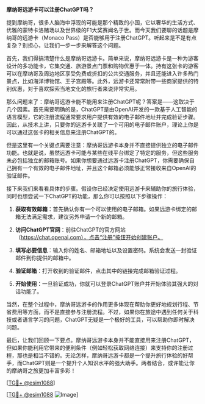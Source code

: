 **摩纳哥远游卡可以注册ChatGPT吗？**

提到摩纳哥，很多人脑海中浮现的可能是那个精致的小国，它以奢华的生活方式、优雅的蒙特卡洛赌场以及世界级的F1大奖赛闻名于世。而今天我们要聊的话题是摩纳哥的远游卡（Monaco Pass）是否能够用于注册ChatGPT。听起来是不是有点复杂？别担心，让我们一步一步来解答这个问题。

首先，我们得搞清楚什么是摩纳哥远游卡。简单来说，摩纳哥远游卡是一种为游客设计的多功能卡，它集交通、旅游景点门票和购物优惠于一体。持有这张卡的游客可以在摩纳哥及周边地区享受免费或折扣的公共交通服务，并且还能进入许多热门景点，比如海洋博物馆、王子宫殿等。此外，远游卡还常常附带一些商家提供的特别优惠，对于喜欢探索当地文化的旅行者来说非常实用。

那么问题来了：摩纳哥远游卡能不能用来注册ChatGPT呢？答案是——这取决于几个因素。首先需要明确的是，ChatGPT是由OpenAI开发的一款基于人工智能的语言模型，它的注册流程通常要求用户提供有效的电子邮件地址并完成验证步骤。因此，从技术上讲，只要你的远游卡关联了一个可用的电子邮件账户，理论上你是可以通过这张卡的相关信息来注册ChatGPT的。

但是这里有一个关键点需要注意：摩纳哥远游卡本身并不直接提供独立的电子邮件功能。也就是说，虽然远游卡可能与某些在线平台绑定了特定的服务，但这些服务未必包括独立的邮箱账号。如果你想要通过远游卡注册ChatGPT，你需要确保自己拥有一个有效的电子邮件地址，并且这个邮箱必须能够正常接收来自OpenAI的验证邮件。

接下来我们来看看具体的步骤。假设你已经决定使用远游卡来辅助你的旅行体验，同时也想尝试一下ChatGPT的功能，那么你可以按照以下步骤操作：

1. **获取有效邮箱**：首先确认你有一个可以使用的电子邮箱。如果远游卡绑定的邮箱无法满足需求，建议另外申请一个新的邮箱。
   
2. **访问ChatGPT官网**：前往ChatGPT的官方网站（https://chat.openai.com），点击“注册”按钮开始创建账户。
   
3. **填写必要信息**：输入你的姓名、邮箱地址以及设置密码。系统会发送一封验证邮件到你提供的邮箱中。
   
4. **验证邮箱**：打开收到的验证邮件，点击其中的链接完成邮箱验证过程。
   
5. **开始使用**：一旦验证成功，你就可以登录ChatGPT账户并开始体验其强大的对话功能了。

当然，在整个过程中，摩纳哥远游卡的作用更多体现在帮助你更好地规划行程、节省费用等方面，而不是直接参与注册流程。不过，如果你在旅途中遇到任何关于科技或者语言学习的问题，ChatGPT无疑是一个极好的工具，可以帮助你即时解决问题。

最后，让我们回顾一下要点。摩纳哥远游卡本身并不能直接用来注册ChatGPT，但如果你能利用它带来的便利条件（例如轻松获取网络连接）来支持你的注册过程，那也是相当不错的。无论怎样，摩纳哥远游卡都是一个提升旅行体验的好帮手，而ChatGPT则是一个提升个人知识水平的强大助手。两者结合，或许能让你的摩纳哥之旅更加丰富多彩！

[[TG💪+ @esim1088](https://t.me/s/esim1088)]

[[TG💪+ @esim1088](https://t.me/s/esim1088) ![Image](https://i.postimg.cc/4NQfJmqS/Snipaste-2025-05-13-00-14-12.png)]